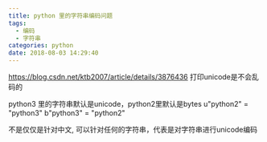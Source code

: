 ```yaml
---
title: python 里的字符串编码问题
tags:
  - 编码
  - 字符串
categories: python 
date: 2018-08-03 14:29:40
---
```


https://blog.csdn.net/ktb2007/article/details/3876436
打印unicode是不会乱码的

python3 里的字符串默认是unicode，python2里默认是bytes
u"python2" = "python3"
b"python3" = "python2"

不是仅仅是针对中文, 可以针对任何的字符串，代表是对字符串进行unicode编码


